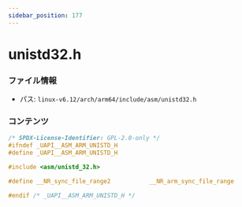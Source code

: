 ```yaml
---
sidebar_position: 177
---
```

# unistd32.h

### ファイル情報

- パス: `linux-v6.12/arch/arm64/include/asm/unistd32.h`

### コンテンツ

```h
/* SPDX-License-Identifier: GPL-2.0-only */
#ifndef _UAPI__ASM_ARM_UNISTD_H
#define _UAPI__ASM_ARM_UNISTD_H

#include <asm/unistd_32.h>

#define __NR_sync_file_range2           __NR_arm_sync_file_range

#endif /* _UAPI__ASM_ARM_UNISTD_H */

```
